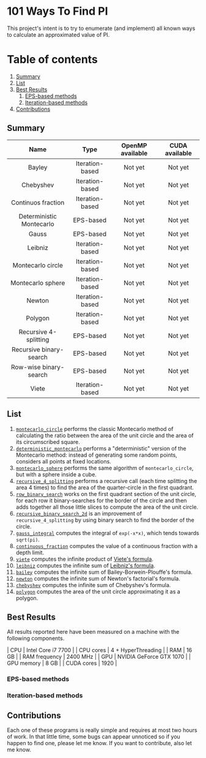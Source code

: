 # 101 Ways To Find PI
This project's intent is to try to enumerate (and implement) all known ways to calculate an approximated value of PI.

# Table of contents
1. [Summary](#summary)
2. [List](#list)
3. [Best Results](#best-results)
    1. [EPS-based methods](#eps-results)
    2. [Iteration-based methods](#iteration-results)
4. [Contributions](#contributions)

## Summary <a name="summary"></a>
|           Name           |       Type      | OpenMP available | CUDA available |
|:------------------------:|:---------------:|:----------------:|:--------------:|
| Bayley                   | Iteration-based | Not yet          | Not yet        |
| Chebyshev                | Iteration-based | Not yet          | Not yet        |
| Continuos fraction       | Iteration-based | Not yet          | Not yet        |
| Deterministic Montecarlo | EPS-based       | Not yet          | Not yet        |
| Gauss                    | EPS-based       | Not yet          | Not yet        |
| Leibniz                  | Iteration-based | Not yet          | Not yet        |
| Montecarlo circle        | Iteration-based | Not yet          | Not yet        |
| Montecarlo sphere        | Iteration-based | Not yet          | Not yet        |
| Newton                   | Iteration-based | Not yet          | Not yet        |
| Polygon                  | Iteration-based | Not yet          | Not yet        |
| Recursive 4-splitting    | EPS-based       | Not yet          | Not yet        |
| Recursive binary-search  | EPS-based       | Not yet          | Not yet        |
| Row-wise binary-search   | EPS-based       | Not yet          | Not yet        |
| Viete                    | Iteration-based | Not yet          | Not yet        |

## List <a name="list"></a>
1. [`montecarlo_circle`](https://github.com/Ledmington/101-ways-to-find-pi/blob/master/montecarlo_circle.c) performs the classic Montecarlo method of calculating the ratio between the area of the unit circle and the area of its circumscribed square.
2. [`deterministic_montecarlo`](https://github.com/Ledmington/101-ways-to-find-pi/blob/master/deterministic_montecarlo.c) performs a "deterministic" version of the Montecarlo method: instead of generating some random points, considers all points at fixed locations.
3. [`montecarlo_sphere`](https://github.com/Ledmington/101-ways-to-find-pi/blob/master/montecarlo_sphere.c) performs the same algorithm of `montecarlo_circle`, but with a sphere inside a cube.
4. [`recursive_4_splitting`](https://github.com/Ledmington/101-ways-to-find-pi/blob/master/recursive_4_splitting.c) performs a recursive call (each time splitting the area 4 times) to find the area of the quarter-circle in the first quadrant.
5. [`row_binary_search`](https://github.com/Ledmington/101-ways-to-find-pi/blob/master/row_binary_search.c) works on the first quadrant section of the unit circle, for each row it binary-searches for the border of the circle and then adds together all those little slices to compute the area of the unit circle.
6. [`recursive_binary_search_2d`](https://github.com/Ledmington/101-ways-to-find-pi/blob/master/recursive_binary_search_2d.c) is an improvement of `recursive_4_splitting` by using binary search to find the border of the circle.
7. [`gauss_integral`](https://github.com/Ledmington/101-ways-to-find-pi/blob/master/gauss_integral.c) computes the integral of `exp(-x*x)`, which tends towards `sqrt(pi)`.
8. [`continuous_fraction`](https://github.com/Ledmington/101-ways-to-find-pi/blob/master/continuous_fraction.c) computes the value of a continuous fraction with a depth limit.
9. [`viete`](https://github.com/Ledmington/101-ways-to-find-pi/blob/master/viete.c) computes the infinite product of [Viete's formula](https://it.wikipedia.org/wiki/Formula_di_Vi%C3%A8te).
10. [`leibniz`](https://github.com/Ledmington/101-ways-to-find-pi/blob/master/leibniz.c) computes the infinite sum of [Leibniz's formula](https://it.wikipedia.org/wiki/Formula_di_Leibniz_per_pi).
11. [`bailey`](https://github.com/Ledmington/101-ways-to-find-pi/blob/master/bailey.c) computes the infinite sum of Bailey-Borwein-Plouffe's formula.
12. [`newton`](https://github.com/Ledmington/101-ways-to-find-pi/blob/master/newton.c) computes the infinite sum of Newton's factorial's formula.
13. [`chebyshev`](https://github.com/Ledmington/101-ways-to-find-pi/blob/master/chebyshev.c) computes the infinite sum of Chebyshev's formula.
14. [`polygon`](https://github.com/Ledmington/101-ways-to-find-pi/blob/master/polygon.c) computes the area of the unit circle approximating it as a polygon.

## Best Results <a name="best-results"></a>
All results reported here have been measured on a machine with the following components.

| CPU           | Intel Core i7 7700      |
| CPU cores     | 4 + HyperThreading      |
| RAM           | 16 GB                   |
| RAM frequency | 2400 MHz                |
| GPU           | NVIDIA GeForce GTX 1070 |
| GPU memory    | 8 GB                    |
| CUDA cores    | 1920                    |

### EPS-based methods <a name="eps-results"></a>

### Iteration-based methods <a name="iteration-results"></a>

## Contributions <a name="contributions"></a>
Each one of these programs is really simple and requires at most two hours of work. In that little time, some bugs can appear unnoticed so if you happen to find one, please let me know. If you want to contribute, also let me know.